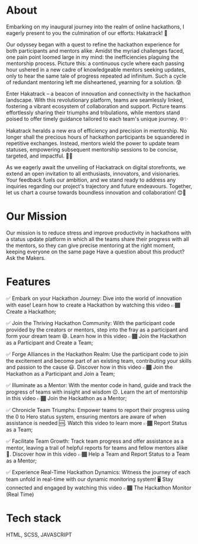 # About

Embarking on my inaugural journey into the realm of online hackathons, I eagerly present to you the culmination of our efforts: Hakatrack! 🌟

Our odyssey began with a quest to refine the hackathon experience for both participants and mentors alike. Amidst the myriad challenges faced, one pain point loomed large in my mind: the inefficiencies plaguing the mentorship process. Picture this: a continuous cycle where each passing hour ushered in a new cadre of knowledgeable mentors seeking updates, only to hear the same tale of progress repeated ad infinitum. Such a cycle of redundant mentoring left me disheartened, yearning for a solution. 😰

Enter Hakatrack – a beacon of innovation and connectivity in the hackathon landscape. With this revolutionary platform, teams are seamlessly linked, fostering a vibrant ecosystem of collaboration and support. Picture teams effortlessly sharing their triumphs and tribulations, while mentors stand poised to offer timely guidance tailored to each team's unique journey. 🌐✨

Hakatrack heralds a new era of efficiency and precision in mentorship. No longer shall the precious hours of hackathon participants be squandered in repetitive exchanges. Instead, mentors wield the power to update team statuses, empowering subsequent mentorship sessions to be concise, targeted, and impactful. 🚀💡

As we eagerly await the unveiling of Hackatrack on digital storefronts, we extend an open invitation to all enthusiasts, innovators, and visionaries. Your feedback fuels our ambition, and we stand ready to address any inquiries regarding our project's trajectory and future endeavours. Together, let us chart a course towards boundless innovation and collaboration! 😊🚀


# Our Mission

Our mission is to reduce stress and improve productivity in hackathons with a status update platform in which all the teams share their progress with all the mentors, so they can give precise mentoring at the right moment, keeping everyone on the same page Have a question about this product? Ask the Makers.


# Features

✅ Embark on your Hackathon Journey: Dive into the world of innovation with ease! Learn how to create a Hackathon by watching this video 👉🏾 Create a Hackathon;

✅ Join the Thriving Hackathon Community: With the participant code provided by the creators or mentors, step into the fray as a participant and form your dream team 😄. Learn how in this video 👉🏾 Join the Hackathon as a Participant and Create a Team;

✅ Forge Alliances in the Hackathon Realm: Use the participant code to join the excitement and become part of an existing team, contributing your skills and passion to the cause 😃. Discover how in this video 👉🏾 Join the Hackathon as a Participant and Join a Team;

✅ Illuminate as a Mentor: With the mentor code in hand, guide and track the progress of teams with insight and wisdom 😉. Learn the art of mentorship in this video 👉🏾 Join the Hackathon as a Mentor;

✅ Chronicle Team Triumphs: Empower teams to report their progress using the 0 to Hero status system, ensuring mentors are aware of when assistance is needed 🆘. Watch this video to learn more 👉🏾 Report Status as a Team;

✅ Facilitate Team Growth: Track team progress and offer assistance as a mentor, leaving a trail of helpful reports for teams and fellow mentors alike 📝. Discover how in this video 👉🏾 Help a Team and Report Status to a Team as a Mentor;

✅ Experience Real-Time Hackathon Dynamics: Witness the journey of each team unfold in real-time with our dynamic monitoring system! 🖥️ Stay connected and engaged by watching this video 👉🏾 The Hackathon Monitor (Real Time)


# Tech stack

HTML, SCSS, JAVASCRIPT
